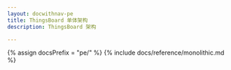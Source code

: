 ```yaml
---
layout: docwithnav-pe
title: ThingsBoard 单体架构
description: ThingsBoard 架构

---
```


{% assign docsPrefix = "pe/" %}
{% include docs/reference/monolithic.md %}